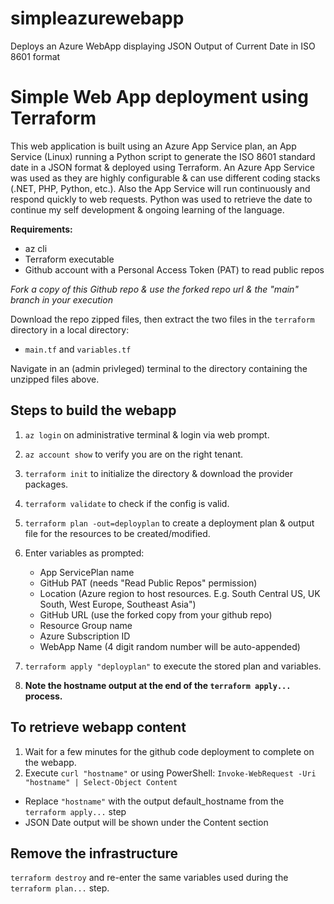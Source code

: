 # simpleazurewebapp
Deploys an Azure WebApp displaying JSON Output of Current Date in ISO 8601 format

Simple Web App deployment using Terraform
=========================================
This web application is built using an Azure App Service plan, an App Service (Linux) running a Python script to generate the ISO 8601 standard date in a JSON format & deployed using Terraform. An Azure App Service was used as they are highly configurable & can use different coding stacks (.NET, PHP, Python, etc.). Also the App Service will run continuously and respond quickly to web requests. Python was used to retrieve the date to continue my self development & ongoing learning of the language. 

**Requirements:**
- az cli 
- Terraform executable
- Github account with a Personal Access Token (PAT) to read public repos

*Fork a copy of this Github repo & use the forked repo url & the "main" branch in your execution*

Download the repo zipped files, then extract the two files in the `terraform` directory in a local directory:
- `main.tf` and `variables.tf`
 
Navigate in an (admin privleged) terminal to the directory containing the unzipped files above.

Steps to build the webapp
-------------------------
1. `az login` on administrative terminal & login via web prompt.
2. `az account show` to verify you are on the right tenant.
3. `terraform init` to initialize the directory & download the provider packages.
4. `terraform validate` to check if the config is valid.

5. `terraform plan -out=deployplan` to create a deployment plan & output file for the resources to be created/modified. 
6. Enter variables as prompted:
	- App ServicePlan name 
	- GitHub PAT (needs "Read Public Repos" permission)
	- Location (Azure region to host resources. E.g. South Central US, UK South, West Europe, Southeast Asia")
	- GitHub URL (use the forked copy from your github repo)
	- Resource Group name
	- Azure Subscription ID
	- WebApp Name (4 digit random number will be auto-appended)

6. `terraform apply "deployplan"` to execute the stored plan and variables. 
7. **Note the hostname output at the end of the `terraform apply...` process.**

To retrieve webapp content
--------------------------
1. Wait for a few minutes for the github code deployment to complete on the webapp.
2. Execute `curl "hostname"` or using PowerShell: `Invoke-WebRequest -Uri "hostname" | Select-Object Content`
- 	Replace `"hostname"` with the output default_hostname from the `terraform apply...` step
-	JSON Date output will be shown under the Content section

Remove the infrastructure
-------------------------
`terraform destroy` and re-enter the same variables used during the `terraform plan...` step.
